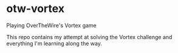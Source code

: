 # otw-vortex
Playing OverTheWire's Vortex game

This repo contains my attempt at solving the Vortex challenge and everything I'm learning along the way.
